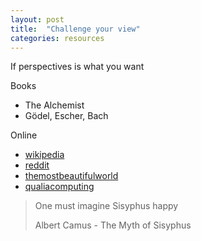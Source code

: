 ```yaml
---
layout: post
title:  "Challenge your view"
categories: resources
---
```


If perspectives is what you want

Books

- The Alchemist
- Gödel, Escher, Bach

Online

- [wikipedia](https://en.wikipedia.org/wiki/Open_individualism)
- [reddit](https://www.reddit.com/r/OpenIndividualism/wiki/reading)
- [themostbeautifulworld](https://themostbeautifulworld.com/blog/stargate)
- [qualiacomputing](https://qualiacomputing.com/)

<blockquote>
One must imagine Sisyphus happy
<p>Albert Camus - The Myth of Sisyphus</p>
</blockquote>